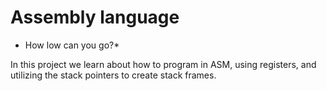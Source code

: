 #  Assembly language #

* How low can you go?*

In this project we learn about how to program in ASM, using registers, and utilizing the stack pointers to create stack frames.

